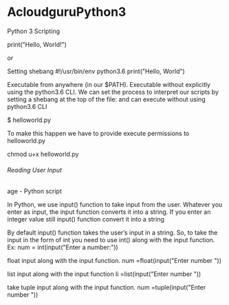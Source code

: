 # AcloudguruPython3
Python 3 Scripting

print("Hello, World!")

or

Setting shebang
#!/usr/bin/env python3.6
print("Hello, World")

Executable from anywhere (in our $PATH).
Executable without explicitly using the python3.6 CLI.
We can set the process to interpret our scripts by setting a shebang at
the top of the file: and can execute without using python3.6 CLI

$ helloworld.py

To make this happen we have to provide execute permissions to helloworld.py 

chmod u+x helloworld.py


###### Reading User Input #######

age - Python script

In Python, we use input() function to take input from the user. Whatever you enter as input, the input function converts it into a string. If you enter an integer value still input() function convert it into a string

By default input() function takes the user’s input in a string. So, to take the input in the form of int you need to use int() along with the input function.
Ex: num = int(input("Enter a number:"))

float input along with the input function.
num =float(input("Enter number "))

list input along with the input function
li =list(input("Enter number "))

take tuple input along with the input function.
num =tuple(input("Enter number "))


